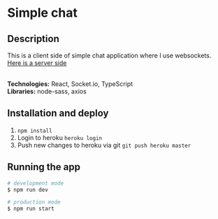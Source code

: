 # Simple chat

## Description

This is a client side of simple chat application where I use websockets. </br>
[Here is a server side](https://github.com/quinsberry/chat-app-server) </br>
</br>

**Technologies:** React, Socket.io, TypeScript </br>
**Libraries:** node-sass, axios </br>

## Installation and deploy

1. `npm install`
2. Login to heroku `heroku login`
3. Push new changes to heroku via git `git push heroku master`

## Running the app

```bash
# development mode
$ npm run dev

# production mode
$ npm run start
```

